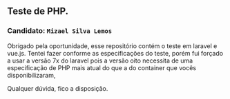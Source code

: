 ## Teste de PHP.

### Candidato: `Mizael Silva Lemos`

Obrigado pela oportunidade, esse repositório contém o teste em laravel e vue.js.
Tentei fazer conforme as especificações do teste, porém fui forçado a usar a versão 7x do laravel pois a versão oito necessita de uma especificação de PHP mais atual do que a do container que vocês disponibilizaram,

Qualquer dúvida, fico a disposição.